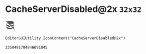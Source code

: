 # CacheServerDisabled@2x `32x32`
<img src="/img/CacheServerDisabled@2x.png" width=32 height=32>

``` CSharp
EditorGUIUtility.IconContent("CacheServerDisabled@2x")
```
```
3350491704846691845
```
